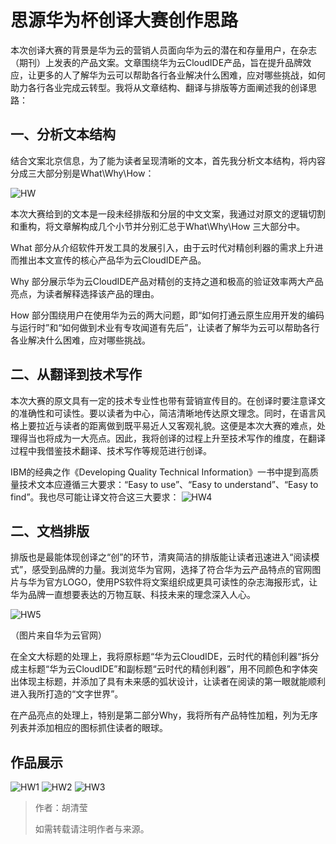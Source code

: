 # 思源华为杯创译大赛创作思路

本次创译大赛的背景是华为云的营销人员面向华为云的潜在和存量用户，在杂志（期刊）上发表的产品文案。文章围绕华为云CloudIDE产品，旨在提升品牌效应，让更多的人了解华为云可以帮助各行各业解决什么困难，应对哪些挑战，如何助力各行各业完成云转型。我将从文章结构、翻译与排版等方面阐述我的创译思路：

 

## 一、分析文本结构

 

结合文案北京信息，为了能为读者呈现清晰的文本，首先我分析文本结构，将内容分成三大部分别是What\Why\How：

 ![HW](https://github.com/ireneontheway/Technical_Communication/blob/master/Picture/HW.jpg)

本次大赛给到的文本是一段未经排版和分层的中文文案，我通过对原文的逻辑切割和重构，将文章解构成几个小节并分别汇总于What\Why\How 三大部分中。

 

What 部分从介绍软件开发工具的发展引入，由于云时代对精创利器的需求上升进而推出本文宣传的核心产品华为云CloudIDE产品。

 

Why 部分展示华为云CloudIDE产品对精创的支持之道和极高的验证效率两大产品亮点，为读者解释选择该产品的理由。

 

How 部分围绕用户在使用华为云的两大问题，即“如何打通云原生应用开发的编码与运行时”和“如何做到术业有专攻闻道有先后”，让读者了解华为云可以帮助各行各业解决什么困难，应对哪些挑战。

 

## 二、从翻译到技术写作

 

本次大赛的原文具有一定的技术专业性也带有营销宣传目的。在创译时要注意译文的准确性和可读性。要以读者为中心，简洁清晰地传达原文理念。同时，在语言风格上要拉近与读者的距离做到既平易近人又客观礼貌。这便是本次大赛的难点，处理得当也将成为一大亮点。因此，我将创译的过程上升至技术写作的维度，在翻译过程中我借鉴技术翻译、技术写作等规范进行创译。

 

IBM的经典之作《Developing Quality Technical Information》一书中提到高质量技术文本应遵循三大要求：“Easy to use”、“Easy to understand”、“Easy to find”。我也尽可能让译文符合这三大要求： 
![HW4](https://github.com/ireneontheway/Technical_Communication/blob/master/Picture/HW4.jpg)

## 二、文档排版

 

排版也是最能体现创译之“创”的环节，清爽简洁的排版能让读者迅速进入“阅读模式”，感受到品牌的力量。我浏览华为官网，选择了符合华为云产品特点的官网图片与华为官方LOGO，使用PS软件将文案组织成更具可读性的杂志海报形式，让华为品牌一直想要表达的万物互联、科技未来的理念深入人心。



![HW5](https://github.com/ireneontheway/Technical_Communication/blob/master/Picture/HW5.jpg)

（图片来自华为云官网）

 

在全文大标题的处理上，我将原标题“华为云CloudIDE，云时代的精创利器“拆分成主标题“华为云CloudIDE”和副标题“云时代的精创利器”，用不同颜色和字体突出体现主标题，并添加了具有未来感的弧状设计，让读者在阅读的第一眼就能顺利进入我所打造的“文字世界”。

在产品亮点的处理上，特别是第二部分Why，我将所有产品特性加粗，列为无序列表并添加相应的图标抓住读者的眼球。

## 作品展示

![HW1](https://github.com/ireneontheway/Technical_Communication/blob/master/Picture/HW1.png)
![HW2](https://github.com/ireneontheway/Technical_Communication/blob/master/Picture/HW2.png)
![HW3](https://github.com/ireneontheway/Technical_Communication/blob/master/Picture/HW3.png)

> 作者：胡清莹 
>
> 如需转载请注明作者与来源。
